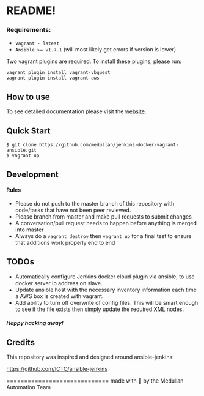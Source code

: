README!
=======================

### Requirements:
- `Vagrant - latest`
- `Ansible >= v1.7.1` (will most likely get errors if version is lower)

Two vagrant plugins are required. To install these plugins, please run:
```shell
vagrant plugin install vagrant-vbguest
vagrant plugin install vagrant-aws
```

## How to use

To see detailed documentation please visit the [website](http://medullan.github.io/vagrant-ansible-jenkins).

## Quick Start
```shell
$ git clone https://github.com/medullan/jenkins-docker-vagrant-ansible.git
$ vagrant up
```


## Development

#### Rules
- Please do not push to the master branch of this repository with code/tasks that have not been peer reviewed.
- Please branch from master and make pull requests to submit changes
- A conversation/pull request needs to happen before anything is merged into master
- Always do a `vagrant destroy` then `vagrant up` for a final test to ensure that additions work properly end to end

## TODOs

- Automatically configure Jenkins docker cloud plugin via ansible, to use docker server ip address on slave.
- Update ansible host with the necessary inventory information each time a AWS box is created with vagrant.
- Add ability to turn off overwrite of config files. This will be smart enough to see if the file exists then simply update the required XML nodes.

##### Happy hacking away!

## Credits

This repository was inspired and designed around ansible-jenkins:

https://github.com/ICTO/ansible-jenkins

=============================
made with :sparkling_heart: by the Medullan Automation Team
